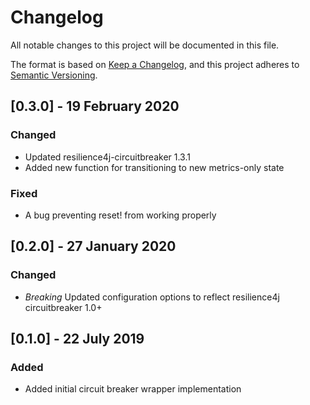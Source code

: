 # Changelog
All notable changes to this project will be documented in this file.

The format is based on [Keep a Changelog](https://keepachangelog.com/en/1.0.0/),
and this project adheres to [Semantic Versioning](https://semver.org/spec/v2.0.0.html).

## [0.3.0] - 19 February 2020
### Changed
- Updated resilience4j-circuitbreaker 1.3.1
- Added new function for transitioning to new metrics-only state
### Fixed
- A bug preventing reset! from working properly

## [0.2.0] - 27 January 2020
### Changed
- *Breaking* Updated configuration options to reflect resilience4j circuitbreaker 1.0+

## [0.1.0] - 22 July 2019
### Added
- Added initial circuit breaker wrapper implementation
